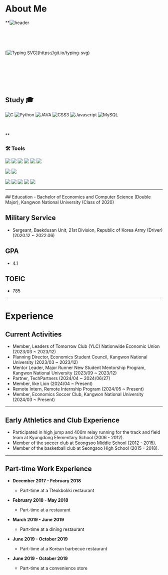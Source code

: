 # About Me
**![header](https://capsule-render.vercel.app/api?type=soft&color=212121&height=50&text=Hi%20there%20👋&fontColor=FAFAFA&fontSize=30&fontAlignY=60&descAlign=50&animation=fadeIn)

<br><br><br>

[![Typing SVG](https://readme-typing-svg.demolab.com?font=Fira+Code&weight=600&size=70&pause=1000&color=000000&center=true&vCenter=true&width=900&height=80&lines=Hello+World!)](https://git.io/typing-svg)

<br><br><br><br><br>

## Study 🎓

![C](https://img.shields.io/badge/C-A8B9CC.svg?&style=for-the-badge&logo=C&logoColor=white)
![Python](https://img.shields.io/badge/Python-3776AB.svg?&style=for-the-badge&logo=Python&logoColor=white)
![JAVA](https://img.shields.io/badge/java-007396?style=for-the-badge&logo=java&logoColor=white)
![CSS3](https://img.shields.io/badge/CSS3-1572B6.svg?&style=for-the-badge&logo=CSS3&logoColor=white)
![Javascript](https://img.shields.io/badge/Javascript-F7DF1E.svg?&style=for-the-badge&logo=Javascript&logoColor=white)
![MySQL](https://img.shields.io/badge/mysql-4479A1?style=for-the-badge&logo=mysql&logoColor=white)

<br><br>
**

<H3>🛠️ Tools</H3>

  <img src="https://img.shields.io/badge/Xcode-ffffff?style=flat&logo=Xcode&logoColor=147EFB"/></a>
  <img src="https://img.shields.io/badge/Xcode Cloud-ffffff?style=flat&logo=Xcode&logoColor=147EFB"/></a>
  <img src="https://img.shields.io/badge/VS Code-ffffff?style=flat&logo=Visual Studio Code&logoColor=007ACC"/></a>
  <img src="https://img.shields.io/badge/intelliJ IDEA-ffffff?style=flat&logo=intellijidea&logoColor=000000"/></a>
  <img src="https://img.shields.io/badge/Git-ffffff?style=flat&logo=Git&logoColor=F05032"/></a>
  <img src="https://img.shields.io/badge/GitHub-ffffff?style=flat&logo=GitHub&logoColor=181717"/></a>
  
   <img src="https://img.shields.io/badge/Notion-ffffff?style=flat&logo=Notion&logoColor=000000"/></a>
  <img src="https://img.shields.io/badge/GitBook-ffffff?style=flat&logo=GitBook&logoColor=3884FF"/></a>

  <img src="https://img.shields.io/badge/Figma-ffffff?style=flat&logo=Figma&logoColor=F24E1E"/></a>
  <img src="https://img.shields.io/badge/Sketch-ffffff?style=flat&logo=Sketch&logoColor=F7B500"/></a>
  <img src="https://img.shields.io/badge/blender-ffffff?style=flat&logo=Blender&logoColor=F5792A"/></a>
  <img src="https://img.shields.io/badge/Premiere Pro-ffffff?style=flat&logo=Adobe Premiere Pro&logoColor=9999FF"/></a>
  <img src="https://img.shields.io/badge/After Effects-ffffff?style=flat&logo=Adobe After Effects&logoColor=9999FF"/></a>

<hr>
## Education
- Bachelor of Economics and Computer Science (Double Major), Kangwon National University (Class of 2020)
  
## Military Service
- Sergeant, Baekdusan Unit, 21st Division, Republic of Korea Army (Driver) (2020.12 ~ 2022.06)
  
## GPA
- 4.1

## TOEIC
- 785

---

# Experience

## Current Activities
- Member, Leaders of Tomorrow Club (YLC) Nationwide Economic Union (2023/03 ~ 2023/12)
- Planning Director, Economics Student Council, Kangwon National University (2023/03 ~ 2023/12)
- Mentor Leader, Major Runner New Student Mentorship Program, Kangwon National University (2023/09 ~ 2023/12)
- Partner, TechPartners (2024/04 ~ 2024/06/27)
- Member, like Lion (2024/04 ~ Present)
- Remote Intern, Remote Internship Program (2024/05 ~ Present)
- Member, Economics Soccer Club, Kangwon National University (2024/03 ~ Present)

---

## Early Athletics and Club Experience

- Participated in high jump and 400m relay running for the track and field team at Kyungdong Elementary School (2006 - 2012).
- Member of the soccer club at Seongsoo Middle School (2012 - 2015).
- Member of the basketball club at Seongsoo High School (2015 - 2018).

---

## Part-time Work Experience

- **December 2017 - February 2018**
  - Part-time at a Tteokbokki restaurant

- **February 2018 - May 2018**
  - Part-time at a restaurant

- **March 2019 - June 2019**
  - Part-time at a dining restaurant

- **June 2019 - October 2019**
  - Part-time at a Korean barbecue restaurant

- **June 2019 - October 2019**
  - Part-time at a convenience store
